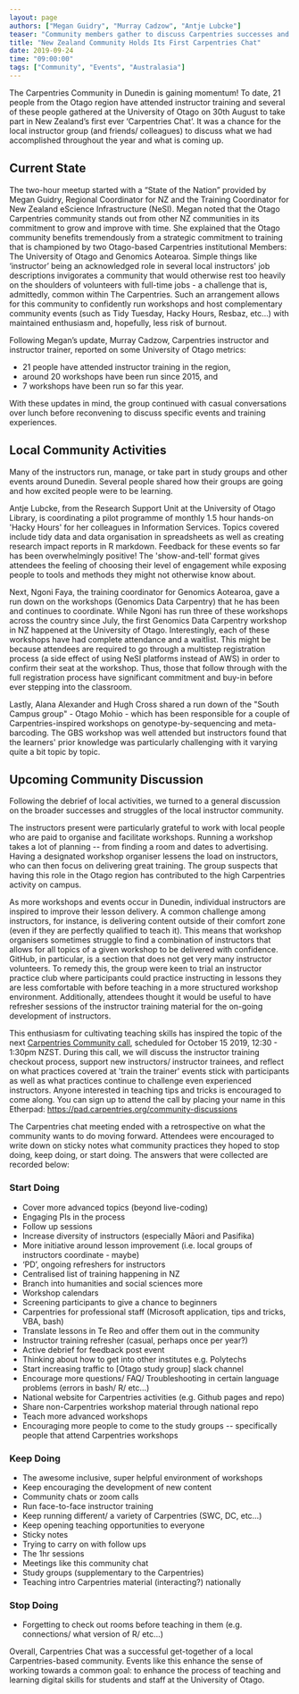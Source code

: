 ```yaml
---
layout: page
authors: ["Megan Guidry", "Murray Cadzow", "Antje Lubcke"]
teaser: "Community members gather to discuss Carpentries successes and challenges in Dunedin, New Zealand"
title: "New Zealand Community Holds Its First Carpentries Chat"
date: 2019-09-24
time: "09:00:00"
tags: ["Community", "Events", "Australasia"]
---
```



The Carpentries Community in Dunedin is gaining momentum! To date, 21 people from the Otago region have attended instructor training and several of these people gathered at the University of Otago on 30th August to take part in New Zealand’s first ever ‘Carpentries Chat’. It was a chance for the local instructor group (and friends/ colleagues) to discuss what we had accomplished throughout the year and what is coming up.

## Current State

The two-hour meetup started with a “State of the Nation” provided by Megan Guidry, Regional Coordinator for NZ and the Training Coordinator for New Zealand eScience Infrastructure (NeSI). Megan noted that the Otago Carpentries community stands out from other NZ communities in its commitment to grow and improve with time.  She explained that the Otago community benefits tremendously from a strategic commitment to training that is championed by two Otago-based Carpentries institutional Members: The University of Otago and Genomics Aotearoa. Simple things like ‘instructor’ being an acknowledged role in several local instructors' job descriptions invigorates a community that would otherwise rest too heavily on the shoulders of volunteers with full-time jobs - a challenge that is, admittedly, common within The Carpentries. Such an arrangement allows for this community to confidently run workshops and host complementary community events (such as Tidy Tuesday, Hacky Hours, Resbaz, etc…) with maintained enthusiasm and, hopefully, less risk of burnout.

Following Megan’s update, Murray Cadzow, Carpentries instructor and instructor trainer, reported on some University of Otago metrics:
- 21 people have attended instructor training in the region,
- around 20 workshops have been run since 2015, and
- 7 workshops have been run so far this year.

With these updates in mind, the group continued with casual conversations over lunch before reconvening to discuss specific events and training experiences.

## Local Community Activities

Many of the instructors run, manage, or take part in study groups and other events around Dunedin. Several people shared how their groups are going and how excited people were to be learning.

Antje Lubcke, from the Research Support Unit at the University of Otago Library, is coordinating a pilot programme of monthly 1.5 hour hands-on 'Hacky Hours' for her colleagues in Information Services. Topics covered include tidy data and data organisation in spreadsheets as well as creating research impact reports in R markdown. Feedback for these events so far has been overwhelmingly positive! The 'show-and-tell' format gives attendees the feeling of choosing their level of engagement while exposing people to tools and methods they might not otherwise know about.

Next, Ngoni Faya, the training coordinator for Genomics Aotearoa, gave a run down on the workshops (Genomics Data Carpentry) that he has been and continues to coordinate. While Ngoni has run three of these workshops across the country since July, the first Genomics Data Carpentry workshop in NZ happened at the University of Otago. Interestingly, each of these workshops have had complete attendance and a waitlist. This might be because attendees are required to go through a multistep registration process (a side effect of using NeSI platforms instead of AWS) in order to confirm their seat at the workshop. Thus, those that follow through with the full registration process have significant commitment and buy-in before ever stepping into the classroom.

Lastly, Alana Alexander and Hugh Cross shared a run down of the "South Campus group" - Otago Mohio - which has been responsible for a couple of Carpentries-inspired workshops on genotype-by-sequencing and meta-barcoding. The GBS workshop was well attended but instructors found that the learners' prior knowledge was particularly challenging with it varying quite a bit topic by topic.


## Upcoming Community Discussion

Following the debrief of local activities, we turned to a general discussion on the broader successes and struggles of the local instructor community.

The instructors present were particularly grateful to work with local people who are paid to organise and facilitate workshops. Running a workshop takes a lot of planning -- from finding a room and dates to advertising. Having a designated workshop organiser lessens the load on instructors, who can then focus on delivering great training. The group suspects that having this role in the Otago region has contributed to the high Carpentries activity on campus.

As more workshops and events occur in Dunedin, individual instructors are inspired to improve their lesson delivery. A common challenge among instructors, for instance, is delivering content outside of their comfort zone (even if they are perfectly qualified to teach it). This means that workshop organisers sometimes struggle to find a combination of instructors that allows for all topics of a given workshop to be delivered with confidence. GitHub, in particular, is a section that does not get very many instructor volunteers.  To remedy this, the group were keen to trial an instructor practice club where participants could practice instructing in lessons they are less comfortable with before teaching in a more structured workshop environment. Additionally, attendees thought it would be useful to have refresher sessions of the instructor training material for the on-going development of instructors.

This enthusiasm for cultivating teaching skills has inspired the topic of the next [Carpentries Community call](https://www.nesi.org.nz/event/2019/10/nz-carpentries-community-call-3-reflecting-instructor-training), scheduled for October 15 2019, 12:30 - 1:30pm NZST. During this call, we will discuss the instructor training checkout process, support new instructors/ instructor trainees, and reflect on what practices covered at 'train the trainer' events stick with participants as well as what practices continue to challenge even experienced instructors. Anyone interested in teaching tips and tricks is encouraged to come along. You can sign up to attend the call by placing your name in this Etherpad: https://pad.carpentries.org/community-discussions


The Carpentries chat meeting ended with a retrospective on what the community wants to do moving forward. Attendees were encouraged to write down on sticky notes what community practices they hoped to stop doing, keep doing, or start doing. The answers that were collected are recorded below:

### Start Doing

- Cover more advanced topics (beyond live-coding)
- Engaging PIs in the process
- Follow up sessions
- Increase diversity of instructors (especially Māori and Pasifika)
- More initiative around lesson improvement (i.e. local groups of instructors coordinate - maybe)
- ‘PD’, ongoing refreshers for instructors
- Centralised list of training happening in NZ
- Branch into humanities and social sciences more
- Workshop calendars
- Screening participants to give a chance to beginners
- Carpentries for professional staff (Microsoft application, tips and tricks, VBA, bash)
- Translate lessons in Te Reo and offer them out in the community
- Instructor training refresher (casual, perhaps once per year?)
- Active debrief for feedback post event
- Thinking about how to get into other institutes e.g. Polytechs
- Start increasing traffic to [Otago study group] slack channel
- Encourage more questions/ FAQ/ Troubleshooting in certain language problems (errors in bash/ R/ etc…)
- National website for Carpentries activities (e.g. Github pages and repo)
- Share non-Carpentries workshop material through national repo
- Teach more advanced workshops
- Encouraging more people to come to the study groups -- specifically people that attend Carpentries workshops

### Keep Doing

* The awesome inclusive, super helpful environment of workshops
* Keep encouraging the development of new content
* Community chats or zoom calls
* Run face-to-face instructor training
* Keep running different/ a variety of Carpentries (SWC, DC, etc…)
* Keep opening teaching opportunities to everyone
* Sticky notes
* Trying to carry on with follow ups
* The 1hr sessions
* Meetings like this community chat
* Study groups (supplementary to the Carpentries)
* Teaching intro Carpentries material (interacting?) nationally

### Stop Doing

* Forgetting to check out rooms before teaching in them (e.g. connections/ what version of R/ etc…)


Overall, Carpentries Chat was a successful get-together of a local Carpentries-based community. Events like this enhance the sense of working towards a common goal: to enhance the process of teaching and learning digital skills for students and staff at the University of Otago.





